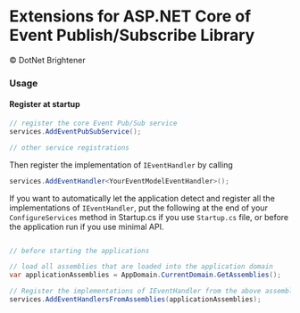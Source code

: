 ﻿# Extensions for ASP.NET Core of Event Publish/Subscribe Library

&copy; DotNet Brightener

### Usage


#### Register at startup

``` cs
// register the core Event Pub/Sub service
services.AddEventPubSubService();

// other service registrations

```

Then register the implementation of `IEventHandler` by calling

``` cs
services.AddEventHandler<YourEventModelEventHandler>();
```

If you want to automatically let the application detect and register all the implementations of `IEventHandler`, put the following at the end of your `ConfigureServices` method in Startup.cs if you use `Startup.cs` file, or before the application run if you use minimal API.


``` cs 

// before starting the applications

// load all assemblies that are loaded into the application domain
var applicationAssemblies = AppDomain.CurrentDomain.GetAssemblies();

// Register the implementations of IEventHandler from the above assemblies
services.AddEventHandlersFromAssemblies(applicationAssemblies);

```